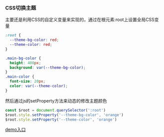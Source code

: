 ### CSS切换主题
主要还是利用CSS的自定义变量来实现的，通过在根元素:root上设置全局CSS变量
```css
:root {
  --theme-bg-color: red;
  --theme-color: red;
}

.main-bg-color {
  height: 400px;
  background: var(--theme-bg-color);
}
.main-color {
  font-size: 20px;
  color: var(--theme-color);
}
```

然后通过js的setProperty方法来动态的修改主题颜色

```js
const $root = document.querySelector(':root')
$root.style.setProperty('--theme-bg-color', 'orange')
$root.style.setProperty('--theme-color', 'orange')
```

[demo入口](./index.html)

